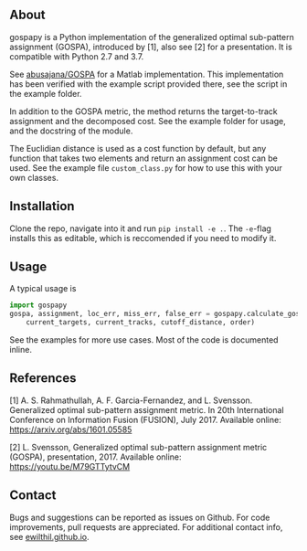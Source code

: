 ## About

gospapy is a Python implementation of the generalized optimal sub-pattern assignment (GOSPA), introduced by [1], also see [2] for a presentation. It is compatible with Python 2.7 and 3.7.

See [abusajana/GOSPA](https://github.com/abusajana/GOSPA) for a Matlab implementation. This implementation has been verified with the example script provided there, see the script in the example folder.

In addition to the GOSPA metric, the method returns the target-to-track assignment and the decomposed cost. See the example folder for usage, and the docstring of the module. 

The Euclidian distance is used as a cost function by default, but any function that takes two elements and return an assignment cost can be used. See the example file `custom_class.py` for how to use this with your own classes.

## Installation

Clone the repo, navigate into it and run `pip install -e .`. The `-e`-flag installs this as editable, which is reccomended if you need to modify it.

## Usage
A typical usage is
```Python
import gospapy
gospa, assignment, loc_err, miss_err, false_err = gospapy.calculate_gospa(
    current_targets, current_tracks, cutoff_distance, order)
```

See the examples for more use cases. Most of the code is documented inline.

## References
[1] A. S. Rahmathullah, A. F. Garcia-Fernandez, and L. Svensson. Generalized optimal sub-pattern assignment metric. In 20th International Conference on Information Fusion (FUSION), July 2017. Available online: https://arxiv.org/abs/1601.05585

[2] L. Svensson, Generalized optimal sub-pattern assignment metric (GOSPA), presentation, 2017. Available online: https://youtu.be/M79GTTytvCM

## Contact
Bugs and suggestions can be reported as issues on Github. For code improvements, pull requests are appreciated. For additional contact info, see [ewilthil.github.io](https://ewilthil.github.io).

